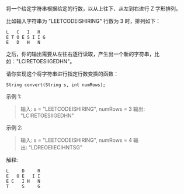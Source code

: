 将一个给定字符串根据给定的行数，以从上往下、从左到右进行 Z 字形排列。

比如输入字符串为 "LEETCODEISHIRING" 行数为 3 时，排列如下：

```
L   C   I   R
E T O E S I I G
E   D   H   N  
```

之后，你的输出需要从左往右逐行读取，产生出一个新的字符串，比如："LCIRETOESIIGEDHN"。

请你实现这个将字符串进行指定行数变换的函数：

```
String convert(String s, int numRows);
```


示例 1:

> 输入: s = "LEETCODEISHIRING", numRows = 3
> 输出: "LCIRETOESIIGEDHN"  

示例 2:

> 输入: s = "LEETCODEISHIRING", numRows = 4
> 输出: "LDREOEIIECIHNTSG"  

   解释:

```
L     D     R
E   O E   I I
E C   I H   N
T     S     G
```

